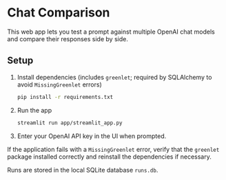 # Chat Comparison

This web app lets you test a prompt against multiple OpenAI chat models and compare their responses side by side.

## Setup

1. Install dependencies (includes `greenlet`; required by SQLAlchemy to avoid
   `MissingGreenlet` errors)
   ```bash
   pip install -r requirements.txt
   ```
2. Run the app
   ```bash
   streamlit run app/streamlit_app.py
   ```
3. Enter your OpenAI API key in the UI when prompted.

If the application fails with a `MissingGreenlet` error, verify that the
`greenlet` package installed correctly and reinstall the dependencies if
necessary.

Runs are stored in the local SQLite database `runs.db`.
